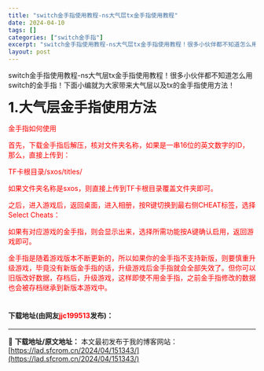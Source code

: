 ```yaml
---
title: "switch金手指使用教程-ns大气层tx金手指使用教程"
date: 2024-04-10
tags: []
categories: ["switch金手指"]
excerpt: "switch金手指使用教程-ns大气层tx金手指使用教程！很多小伙伴都不知道怎么用switch的金手指！下面小编就为大家带来大气层以及tx的金手指使用方法！ 1.大气层金手指使用方法 金手指如何使用 首先，下载金手指后解压，核对文件夹名称，如果是一串16位的英文数字的ID，那么，直接上传到： TF卡&hellip;"
layout: post
---
```


 <p>switch金手指使用教程-ns大气层tx金手指使用教程！很多小伙伴都不知道怎么用switch的金手指！下面小编就为大家带来大气层以及tx的金手指使用方法！</p> <p><strong><span style="font-size:28px;">1.大气层金手指使用方法</span></strong></p> <p><font color="red">金手指如何使用</font></p> <p><font color="red">首先，下载金手指后解压，核对文件夹名称，如果是一串16位的英文数字的ID，那么，直接上传到：</font></p> <p><font color="red">TF卡根目录/sxos/titles/</font></p> <p><font color="red">如果文件夹名称是sxos，则直接上传到TF卡根目录覆盖文件夹即可。</font></p> <p><font color="red">之后，进入游戏后，返回桌面，进入相册，按R键切换到最右侧CHEAT标签，选择Select Cheats：</font></p> <p><font color="red">如果有对应游戏的金手指，则会显示出来，选择所需功能按A键确认启用，返回游戏即可。</font></p> <p><font color="red">金手指是随着游戏版本不断更新的，所以如果你的金手指不支持新版，则要慎重升级游戏，毕竟没有新版金手指的话，升级游戏后金手指就会全部失效了。但你可以旧版改好数据，存档后，升级游戏，这样即使不用金手指，之前金手指修改的数据也会被存档继承到新版本游戏中。</font><br />&nbsp;</p> <p><h4>下载地址(由网友<font color="red">jjc199513</font>发布)：</h4></p> 

---
📖 **下载地址/原文地址：** 本文最初发布于我的博客网站：[https://lad.sfcrom.cn/2024/04/151343/](https://lad.sfcrom.cn/2024/04/151343/)

